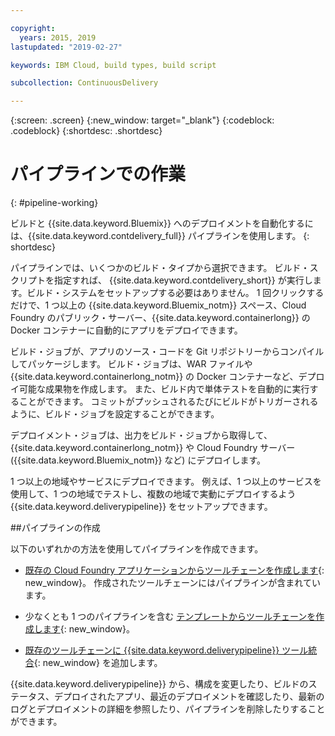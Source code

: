 ```yaml
---

copyright:
  years: 2015, 2019
lastupdated: "2019-02-27"

keywords: IBM Cloud, build types, build script

subcollection: ContinuousDelivery

---
```



{:screen: .screen}
{:new_window: target="_blank"}
{:codeblock: .codeblock}
{:shortdesc: .shortdesc}

# パイプラインでの作業 
{: #pipeline-working}

ビルドと {{site.data.keyword.Bluemix}} へのデプロイメントを自動化するには、{{site.data.keyword.contdelivery_full}} パイプラインを使用します。
{: shortdesc}

パイプラインでは、いくつかのビルド・タイプから選択できます。 ビルド・スクリプトを指定すれば、
{{site.data.keyword.contdelivery_short}} が実行します。ビルド・システムをセットアップする必要はありません。 1 回クリックするだけで、1 つ以上の {{site.data.keyword.Bluemix_notm}} スペース、Cloud Foundry のパブリック・サーバー、{{site.data.keyword.containerlong}} の Docker コンテナーに自動的にアプリをデプロイできます。

ビルド・ジョブが、アプリのソース・コードを Git リポジトリーからコンパイルしてパッケージします。 ビルド・ジョブは、WAR ファイルや {{site.data.keyword.containerlong_notm}} の Docker コンテナーなど、デプロイ可能な成果物を作成します。 また、ビルド内で単体テストを自動的に実行することができます。 コミットがプッシュされるたびにビルドがトリガーされるように、ビルド・ジョブを設定することができます。

デプロイメント・ジョブは、出力をビルド・ジョブから取得して、{{site.data.keyword.containerlong_notm}} や Cloud Foundry サーバー ({{site.data.keyword.Bluemix_notm}} など) にデプロイします。

1 つ以上の地域やサービスにデプロイできます。 例えば、1 つ以上のサービスを使用して、1 つの地域でテストし、複数の地域で実動にデプロイするよう {{site.data.keyword.deliverypipeline}} をセットアップできます。

##パイプラインの作成

以下のいずれかの方法を使用してパイプラインを作成できます。

   * [既存の Cloud Foundry アプリケーションからツールチェーンを作成します](/docs/services/ContinuousDelivery?topic=ContinuousDelivery-toolchains_getting_started#creating_a_toolchain_from_an_app){: new_window}。 作成されたツールチェーンにはパイプラインが含まれています。

   * 少なくとも 1 つのパイプラインを含む [テンプレートからツールチェーンを作成します](/docs/services/ContinuousDelivery?topic=ContinuousDelivery-toolchains_getting_started#creating_a_toolchain_from_a_template){: new_window}。

   * [既存のツールチェーンに {{site.data.keyword.deliverypipeline}} ツール統合](/docs/services/ContinuousDelivery?topic=ContinuousDelivery-integrations#deliverypipeline){: new_window} を追加します。
   
{{site.data.keyword.deliverypipeline}} から、構成を変更したり、ビルドのステータス、デプロイされたアプリ、最近のデプロイメントを確認したり、最新のログとデプロイメントの詳細を参照したり、パイプラインを削除したりすることができます。
